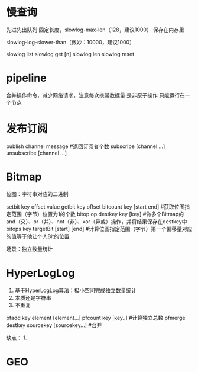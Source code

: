 # 慢查询
先进先出队列
固定长度，slowlog-max-len（128，建议1000）
保存在内存里

slowlog-log-slower-than（微妙：10000，建议1000）

slowlog list
slowlog get [n]
slowlog len
slowlog reset

# pipeline
合并操作命令，减少网络请求，注意每次携带数据量
是非原子操作
只能运行在一个节点

# 发布订阅
publish channel message #返回订阅者个数
subscribe [channel ...]
unsubscribe [channel ...]

# Bitmap
位图：字符串对应的二进制

setbit key offset value
getbit key offset
bitcount key [start end] #获取位图指定范围（字节）位置为1的个数
bitop op destkey key [key] #做多个Bitmap的and（交）、or（并）、not（非）、xor（异或）操作，并将结果保存在destkey中
bitops key targetBit [start] [end] #计算位图指定范围（字节）第一个偏移量对应的值等于他让个人Bit的位置

场景：独立数量统计

# HyperLogLog
1. 基于HyperLogLog算法：极小空间完成独立数量统计
2. 本质还是字符串
3. 不重复

pfadd key element [element...]
pfcount key [key..] #计算独立总数
pfmerge destkey sourcekey [sourcekey...] #合并

缺点：
1. 

# GEO
